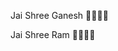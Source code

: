                                                        
 
Jai Shree Ganesh 👏🏻🌸🌼

Jai Shree Ram 👏🏻🌸🌼
   

